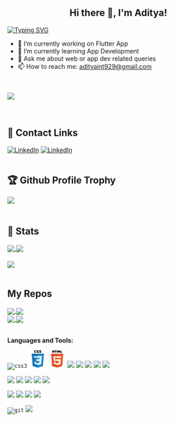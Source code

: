 
<h2 align="center">Hi there 👋, I'm Aditya!</h2> 

[![Typing SVG](https://readme-typing-svg.herokuapp.com?multiline=true&width=500&lines=Web+and+app+developer.++++++++++)](https://git.io/typing-svg)
- 🔭 I’m currently working on Flutter App
- 🌱 I’m currently learning App Development
- 💬 Ask me about web or app dev related queries
- 📫 How to reach me: adityaint929@gmail.com
<br>

![](https://komarev.com/ghpvc/?username=aditya491929)

<br>

<h2>📝 Contact Links</h2>
<a href="https://www.linkedin.com/in/aditya-malwade-0b1b1192" target="_blank"><img src="https://www.freepnglogos.com/uploads/linkedin-basic-round-social-logo-png-13.png" alt="LinkedIn" height="50" width="50"></a> 
<a href="https://www.linkedin.com/in/aditya-malwade-0b1b1192" target="_blank"><img src="https://www.freepnglogos.com/uploads/gmail-email-logo-png-16.png" alt="LinkedIn" height="50" width="60"></a> 

<br>
<br>

<h2>🏆 Github Profile Trophy</h2>
<img width=800 src="https://github-profile-trophy.vercel.app/?username=aditya491929&margin-w=15&column=9&theme=chalk&no-frame=true"/>

<br>
<br>

<h2>📝 Stats</h2>

<a href="">
  <img align="center" src="https://github-readme-stats.vercel.app/api?username=aditya491929&show_icons=true&theme=dracula" />
</a>
<a href="">
  <img align="center" src="https://github-readme-stats.vercel.app/api/top-langs/?username=aditya491929&layout=compact" />
</a>
<br>
<br>
<a href="">
  <img align="center" src="https://github-readme-streak-stats.herokuapp.com?user=aditya491929&theme=neon-palenight&hide_border=true" />
</a>

<br>
<br>

## My Repos

<a href="https://github.com/aditya491929/FormEasy">
  <img align="center" src="https://github-readme-stats.vercel.app/api/pin/?username=aditya491929&repo=FormEasy&show_owner=true" />
</a>
<a href="https://github.com/aditya491929/Nike_shop_app_Flutter">
  <img align="center" src="https://github-readme-stats.vercel.app/api/pin/?username=aditya491929&repo=Nike_shop_app_flutter&show_owner=true" />
</a>
<br>
<a href="https://github.com/aditya491929/Expense_App_Flutter">
  <img align="center" src="https://github-readme-stats.vercel.app/api/pin/?username=aditya491929&repo=Nike_shop_app_flutter&show_owner=true" />
</a>
<a href="https://github.com/aditya491929/meals_app">
  <img align="center" src="https://github-readme-stats.vercel.app/api/pin/?username=aditya491929&repo=meals_app&show_owner=true" />
</a>

<br>
<br>

**Languages and Tools:**  

<code><img src="https://cdn4.iconfinder.com/data/icons/logos-3/600/React.js_logo-512.png" alt="css3" width="40" height="40"/></code>
<code><img src="https://raw.githubusercontent.com/devicons/devicon/master/icons/css3/css3-original-wordmark.svg" alt="css3" width="40" height="40"/></code>
<code><img src="https://raw.githubusercontent.com/devicons/devicon/master/icons/html5/html5-original-wordmark.svg" alt="html5" width="40" height="40"/></code>
<code><img height="40" src="https://raw.githubusercontent.com/shinokada/shinokada/master/assets/javascript.png"></code>
<code><img height="40" src="https://brandslogos.com/wp-content/uploads/images/bootstrap-logo.png"></code>
<code><img height="40" src="https://nodejs.org/static/images/logos/nodejs-new-pantone-black.svg"></code>
<code><img height="40" src="https://seeklogo.com/images/E/express-js-logo-FA36FF1D3F-seeklogo.com.png"></code>
<code><img height="40" src="https://img.icons8.com/color/48/000000/flutter.png"/></code>

<code><img src="https://img.icons8.com/color/40/000000/c-programming.png"/></code>
<code><img height="40" src="https://img.icons8.com/color/2x/c-plus-plus-logo.png"/></code>
<code><img height="40" src="https://img.icons8.com/color/2x/java-coffee-cup-logo.png"/></code>
<code><img height="40" src="https://raw.githubusercontent.com/shinokada/shinokada/master/assets/python.png"></code>
<code><img height="40" src="https://iconape.com/wp-content/png_logo_vector/dart-programming-language-logo.png"></code>

<code><img height="40" src="https://www.mysql.com/common/logos/logo-mysql-170x115.png"></code>
<code><img height="40" src="https://cdn.freebiesupply.com/logos/large/2x/mongodb-logo-png-transparent.png"></code>
<code><img height="40" src="https://img.icons8.com/color/2x/google-firebase-console.png"></code>
<code><img height="40" src="https://www.logo.wine/a/logo/PostgreSQL/PostgreSQL-Logo.wine.svg"></code>


<code><img src="https://www.vectorlogo.zone/logos/git-scm/git-scm-icon.svg" alt="git" width="40" height="40"/></code>
<code><img height="40" src="https://raw.githubusercontent.com/shinokada/shinokada/master/assets/visual-studio-code.png"></code>

